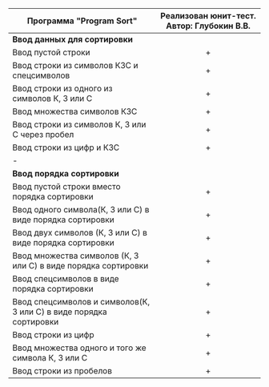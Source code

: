 

Программа "Program Sort" | Реализован юнит-тест. Автор: Глубокин В.В.
--- | :---: |
**Ввод данных для сортировки** | 
Ввод пустой строки | +
Ввод строки из символов КЗС и спецсимволов | +
Ввод строки из одного из символов К, З или С | +
Ввод множества символов КЗС | +
Ввод строки из символов К, З или С через пробел | +
Ввод строки из цифр и КЗС | +
-|
**Ввод порядка сортировки** | 
Ввод пустой строки вместо порядка сортировки | +
Ввод одного символа(К, З или С) в виде порядка сортировки | +
Ввод двух символов (К, З или С) в виде порядка сортировки | +
Ввод множества символов (К, З или С) в виде порядка сортировки | +
Ввод спецсимволов в виде порядка сортировки | +
Ввод спецсимволов и символов(К, З или С) в виде порядка сортировки | +
Ввод строки из цифр | +
Ввод множества одного и того же символа К, З или С | +
Ввод строки из пробелов | +
